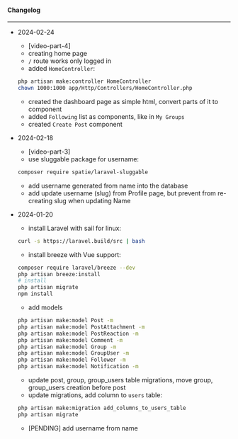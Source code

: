 #### Changelog #
*************************************

- 2024-02-24
    - [video-part-4]
    - creating home page
    - `/` route works only logged in
    - added `HomeController`:
    ```bash
    php artisan make:controller HomeController
    chown 1000:1000 app/Http/Controllers/HomeController.php
    ```
    - created the dashboard page as simple html, convert parts of it to component
    - added `Following` list as components, like in `My Groups`
    - created `Create Post` component


- 2024-02-18
    - [video-part-3]
    - use sluggable package for username:
    ```bash
    composer require spatie/laravel-sluggable
    ```
    - add username generated from name into the database
    - add update username (slug) from Profile page, but prevent from re-creating slug when updating Name

- 2024-01-20
    - install Laravel with sail for linux:
    ```bash
    curl -s https://laravel.build/src | bash
    ```
    - install breeze with Vue support:
    ```bash
    composer require laravel/breeze --dev
    php artisan breeze:install
    # install
    php artisan migrate
    npm install
    ```
    - add models
    ```bash
    php artisan make:model Post -m
    php artisan make:model PostAttachment -m
    php artisan make:model PostReaction -m
    php artisan make:model Comment -m
    php artisan make:model Group -m
    php artisan make:model GroupUser -m
    php artisan make:model Follower -m
    php artisan make:model Notification -m
    ```
    - update post, group, group_users table migrations, move group, group_users creation before post
    - update migrations, add column to `users` table:
    ```bash
    php artisan make:migration add_columns_to_users_table
    php artisan migrate
    ```
    - [PENDING] add username from name
